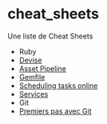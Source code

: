 # cheat_sheets
Une liste de Cheat Sheets

- Ruby
 - [Devise](https://github.com/felhix/cheat_sheets/blob/master/Ruby/devise.md)
 - [Asset Pipeline](https://github.com/felhix/cheat_sheets/blob/master/Ruby/asset_pipeline.md)
 - [Gemfile](https://github.com/felhix/cheat_sheets/blob/master/Ruby/Gemfile.rb)
 - [Scheduling tasks online](https://github.com/felhix/cheat_sheets/blob/master/Ruby/Scheduling_Tasks_Online.md)
 - [Services](https://github.com/felhix/cheat_sheets/blob/master/Ruby/Services.md)
- Git
 - [Premiers pas avec Git](https://github.com/felhix/cheat_sheets/blob/master/Git/Git.md)